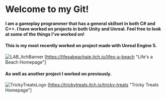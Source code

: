 # Welcome to my Git!
#### I am a gameplay programmer that has a general skillset in both C# and C++. I have worked on projects in both Unity and Unreal. Feel free to look at some of the things I've worked on!

#### This is my most recently worked on project made with Unreal Engine 5.
![LAB_ItchBanner](https://github.com/user-attachments/assets/910b055e-fdea-4c76-9026-977957edbcce)
[https://lifesabeachaie.itch.io/lifes-a-beach "Life's a Beach Homepage"]

#### As well as another project I worked on previously.
![TrickyTreatsLogo](https://github.com/user-attachments/assets/40eb0de4-81fb-4246-ab7c-90b0efa7b0c5)
[https://trickytreats.itch.io/tricky-treats "Tricky Treats Homepage"]
<!--
**parisrainey/parisrainey** is a ✨ _special_ ✨ repository because its `README.md` (this file) appears on your GitHub profile.

Here are some ideas to get you started:

- 🔭 I’m currently working on ...
- 🌱 I’m currently learning ...
- 👯 I’m looking to collaborate on ...
- 🤔 I’m looking for help with ...
- 💬 Ask me about ...
- 📫 How to reach me: ...
- 😄 Pronouns: ...
- ⚡ Fun fact: ...
-->
